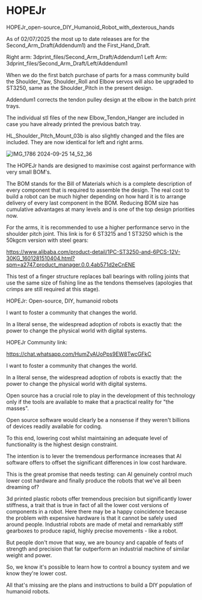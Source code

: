 # HOPEJr
HOPEJr_open-source_DIY_Humanoid_Robot_with_dexterous_hands

As of 02/07/2025 the most up to date releases are for the Second_Arm_Draft(Addendum1) and the First_Hand_Draft.

Right arm: 3dprint_files/Second_Arm_Draft/Addendum1
Left Arm: 3dprint_files/Second_Arm_Draft/Left/Addendum1

When we do the first batch purchase of parts for a mass community build the Shoulder_Yaw, Shoulder_Roll and Elbow servos will also be upgraded to ST3250, same as the Shoulder_Pitch in the present design.

Addendum1 corrects the tendon pulley design at the elbow in the batch print trays.

The individual stl files of the new Elbow_Tendon_Hanger are included in case you have already printed the previous batch tray.

HL_Shoulder_Pitch_Mount_03b is also slightly changed and the files are included. They are now identical for left and right arms.

![IMG_1786 2024-09-25 14_52_36](https://github.com/user-attachments/assets/b9bcc1e2-a2e2-48b4-867c-adab4cd63b4a)

The HOPEJr hands are designed to maximise cost against performance with very small BOM's.

The BOM stands for the Bill of Materials which is a complete description of every component that is required to assemble the design. The real cost to build a robot can be much higher depending on how hard it is to arrange delivery of every last component in the BOM. Reducing BOM size has cumulative advantages at many levels and is one of the top design priorities now.

For the arms, it is recommended to use a higher performance servo in the shoulder pitch joint. This link is for 6 ST3215 and 1 ST3250 which is the 50kgcm version with steel gears:

https://www.alibaba.com/product-detail/1PC-ST3250-and-6PCS-12V-30KG_1601281510404.html?spm=a2747.product_manager.0.0.4ab571d2eCnENE

This test of a finger structure replaces ball bearings with rolling joints that use the same size of fishing line as the tendons themselves (apologies that crimps are still required at this stage).

HOPEJr: Open-source, DIY, humanoid robots

I want to foster a community that changes the world.

In a literal sense, the widespread adoption of robots is exactly that: the power to change the physical world with digital systems.

HOPEJr Community link:

https://chat.whatsapp.com/HumZyAUoPps9EW8TwcGFkC

I want to foster a community that changes the world.

In a literal sense, the widespread adoption of robots is exactly that: the power to change the physical world with digital systems.

Open source has a crucial role to play in the development of this technology only if the tools are available to make that a practical reality for "the masses".

Open source software would clearly be a nonsense if they weren't billions of devices readily available for coding.

To this end, lowering cost whilst maintaining an adequate level of functionality is the highest design constraint.

The intention is to lever the tremendous performance increases that AI software offers to offset the significant differences in low cost hardware.

This is the great promise that needs testing: can AI genuinely control much lower cost hardware and finally produce the robots that we've all been dreaming of?

3d printed plastic robots offer tremendous precision but significantly lower stiffness, a trait that is true in fact of all the lower cost versions of components in a robot. Here there may be a happy coincidence because the problem with expensive hardware is that it cannot be safely used around people. Industrial robots are made of metal and remarkably stiff gearboxes to produce rapid, highly precise movements - like a robot.

But people don't move that way, we are bouncy and capable of feats of strength and precision that far outperform an industrial machine of similar weight and power.

So, we know it's possible to learn how to control a bouncy system and we know they're lower cost.

All that's missing are the plans and instructions to build a DIY population of humanoid robots.
